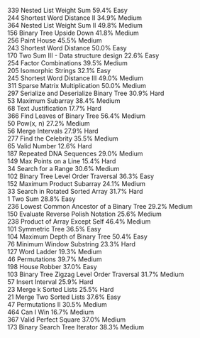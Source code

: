 339     Nested List Weight Sum      59.4%     Easy     
244     Shortest Word Distance II      34.9%     Medium     
364     Nested List Weight Sum II      49.8%     Medium     
156     Binary Tree Upside Down      41.8%     Medium     
256     Paint House      45.5%     Medium     
243     Shortest Word Distance      50.0%     Easy     
170     Two Sum III - Data structure design      22.6%     Easy     
254     Factor Combinations      39.5%     Medium     
205     Isomorphic Strings     32.1%     Easy     
245     Shortest Word Distance III      49.0%     Medium     
311     Sparse Matrix Multiplication      50.0%     Medium     
297     Serialize and Deserialize Binary Tree     30.9%     Hard     
53     Maximum Subarray     38.4%     Medium     
68     Text Justification     17.7%     Hard     
366     Find Leaves of Binary Tree      56.4%     Medium     
50     Pow(x, n)     27.2%     Medium     
56     Merge Intervals     27.9%     Hard     
277     Find the Celebrity      35.5%     Medium     
65     Valid Number     12.6%     Hard     
187     Repeated DNA Sequences     29.0%     Medium     
149     Max Points on a Line     15.4%     Hard     
34     Search for a Range     30.6%     Medium     
102     Binary Tree Level Order Traversal     36.3%     Easy     
152     Maximum Product Subarray     24.1%     Medium     
33     Search in Rotated Sorted Array     31.7%     Hard     
1     Two Sum     28.8%     Easy     
236     Lowest Common Ancestor of a Binary Tree     29.2%     Medium     
150     Evaluate Reverse Polish Notation     25.6%     Medium     
238     Product of Array Except Self     46.4%     Medium     
101     Symmetric Tree     36.5%     Easy     
104     Maximum Depth of Binary Tree     50.4%     Easy     
76     Minimum Window Substring     23.3%     Hard     
127     Word Ladder     19.3%     Medium     
46     Permutations     39.7%     Medium     
198     House Robber     37.0%     Easy     
103     Binary Tree Zigzag Level Order Traversal     31.7%     Medium     
57     Insert Interval     25.9%     Hard     
23     Merge k Sorted Lists     25.5%     Hard     
21     Merge Two Sorted Lists     37.6%     Easy     
47     Permutations II     30.5%     Medium     
464     Can I Win     16.7%     Medium     
367     Valid Perfect Square     37.0%     Medium     
173     Binary Search Tree Iterator     38.3%     Medium 
